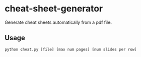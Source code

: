 # cheat-sheet-generator
Generate cheat sheets automatically from a pdf file.

## Usage
`python cheat.py [file] [max num pages] [num slides per row]`
